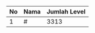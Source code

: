 | No | Nama            | Jumlah Level |
|----|-----------------|--------------|
| 1  | #    |    3313        |
